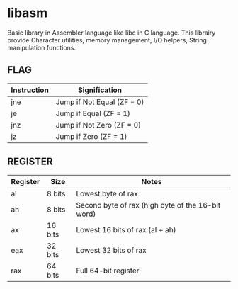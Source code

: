 # libasm
Basic library in Assembler language like libc in C language.
This librairy provide Character utilities, memory management, I/O helpers, String manipulation functions.

## FLAG

| Instruction | Signification              |
| ----------- | -------------------------- |
| jne         | Jump if Not Equal (ZF = 0) |
| je          | Jump if Equal (ZF = 1)     |
| jnz         | Jump if Not Zero (ZF = 0)  |
| jz          | Jump if Zero (ZF = 1)      |

## REGISTER

| Register | Size    | Notes                                             |
| -------- | ------- | ------------------------------------------------- |
| al       | 8 bits  | Lowest byte of rax                                |
| ah       | 8 bits  | Second byte of rax (high byte of the 16-bit word) |
| ax       | 16 bits | Lowest 16 bits of rax (al + ah)                   |
| eax      | 32 bits | Lowest 32 bits of rax                             |
| rax      | 64 bits | Full 64-bit register                              |


